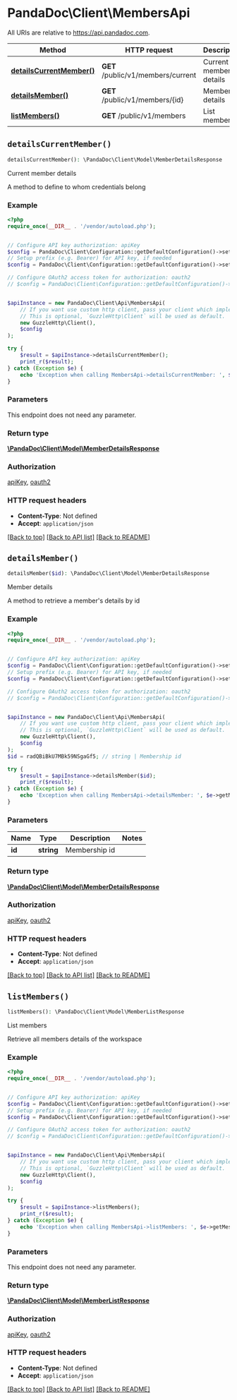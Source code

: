# PandaDoc\Client\MembersApi

All URIs are relative to https://api.pandadoc.com.

Method | HTTP request | Description
------------- | ------------- | -------------
[**detailsCurrentMember()**](MembersApi.md#detailsCurrentMember) | **GET** /public/v1/members/current | Current member details
[**detailsMember()**](MembersApi.md#detailsMember) | **GET** /public/v1/members/{id} | Member details
[**listMembers()**](MembersApi.md#listMembers) | **GET** /public/v1/members | List members


## `detailsCurrentMember()`

```php
detailsCurrentMember(): \PandaDoc\Client\Model\MemberDetailsResponse
```

Current member details

A method to define to whom credentials belong

### Example

```php
<?php
require_once(__DIR__ . '/vendor/autoload.php');


// Configure API key authorization: apiKey
$config = PandaDoc\Client\Configuration::getDefaultConfiguration()->setApiKey('Authorization', 'YOUR_API_KEY');
// Setup prefix (e.g. Bearer) for API key, if needed
$config = PandaDoc\Client\Configuration::getDefaultConfiguration()->setApiKeyPrefix('Authorization', 'API-Key');

// Configure OAuth2 access token for authorization: oauth2
// $config = PandaDoc\Client\Configuration::getDefaultConfiguration()->setAccessToken('YOUR_ACCESS_TOKEN');


$apiInstance = new PandaDoc\Client\Api\MembersApi(
    // If you want use custom http client, pass your client which implements `GuzzleHttp\ClientInterface`.
    // This is optional, `GuzzleHttp\Client` will be used as default.
    new GuzzleHttp\Client(),
    $config
);

try {
    $result = $apiInstance->detailsCurrentMember();
    print_r($result);
} catch (Exception $e) {
    echo 'Exception when calling MembersApi->detailsCurrentMember: ', $e->getMessage(), PHP_EOL;
}
```

### Parameters

This endpoint does not need any parameter.

### Return type

[**\PandaDoc\Client\Model\MemberDetailsResponse**](../Model/MemberDetailsResponse.md)

### Authorization

[apiKey](../../README.md#apiKey), [oauth2](../../README.md#oauth2)

### HTTP request headers

- **Content-Type**: Not defined
- **Accept**: `application/json`

[[Back to top]](#) [[Back to API list]](../../README.md#endpoints)
[[Back to README]](../../README.md)

## `detailsMember()`

```php
detailsMember($id): \PandaDoc\Client\Model\MemberDetailsResponse
```

Member details

A method to retrieve a member's details by id

### Example

```php
<?php
require_once(__DIR__ . '/vendor/autoload.php');


// Configure API key authorization: apiKey
$config = PandaDoc\Client\Configuration::getDefaultConfiguration()->setApiKey('Authorization', 'YOUR_API_KEY');
// Setup prefix (e.g. Bearer) for API key, if needed
$config = PandaDoc\Client\Configuration::getDefaultConfiguration()->setApiKeyPrefix('Authorization', 'API-Key');

// Configure OAuth2 access token for authorization: oauth2
// $config = PandaDoc\Client\Configuration::getDefaultConfiguration()->setAccessToken('YOUR_ACCESS_TOKEN');


$apiInstance = new PandaDoc\Client\Api\MembersApi(
    // If you want use custom http client, pass your client which implements `GuzzleHttp\ClientInterface`.
    // This is optional, `GuzzleHttp\Client` will be used as default.
    new GuzzleHttp\Client(),
    $config
);
$id = radQBiBkU7MBk59NSgaGf5; // string | Membership id

try {
    $result = $apiInstance->detailsMember($id);
    print_r($result);
} catch (Exception $e) {
    echo 'Exception when calling MembersApi->detailsMember: ', $e->getMessage(), PHP_EOL;
}
```

### Parameters

Name | Type | Description  | Notes
------------- | ------------- | ------------- | -------------
 **id** | **string**| Membership id |

### Return type

[**\PandaDoc\Client\Model\MemberDetailsResponse**](../Model/MemberDetailsResponse.md)

### Authorization

[apiKey](../../README.md#apiKey), [oauth2](../../README.md#oauth2)

### HTTP request headers

- **Content-Type**: Not defined
- **Accept**: `application/json`

[[Back to top]](#) [[Back to API list]](../../README.md#endpoints)
[[Back to README]](../../README.md)

## `listMembers()`

```php
listMembers(): \PandaDoc\Client\Model\MemberListResponse
```

List members

Retrieve all members details of the workspace

### Example

```php
<?php
require_once(__DIR__ . '/vendor/autoload.php');


// Configure API key authorization: apiKey
$config = PandaDoc\Client\Configuration::getDefaultConfiguration()->setApiKey('Authorization', 'YOUR_API_KEY');
// Setup prefix (e.g. Bearer) for API key, if needed
$config = PandaDoc\Client\Configuration::getDefaultConfiguration()->setApiKeyPrefix('Authorization', 'API-Key');

// Configure OAuth2 access token for authorization: oauth2
// $config = PandaDoc\Client\Configuration::getDefaultConfiguration()->setAccessToken('YOUR_ACCESS_TOKEN');


$apiInstance = new PandaDoc\Client\Api\MembersApi(
    // If you want use custom http client, pass your client which implements `GuzzleHttp\ClientInterface`.
    // This is optional, `GuzzleHttp\Client` will be used as default.
    new GuzzleHttp\Client(),
    $config
);

try {
    $result = $apiInstance->listMembers();
    print_r($result);
} catch (Exception $e) {
    echo 'Exception when calling MembersApi->listMembers: ', $e->getMessage(), PHP_EOL;
}
```

### Parameters

This endpoint does not need any parameter.

### Return type

[**\PandaDoc\Client\Model\MemberListResponse**](../Model/MemberListResponse.md)

### Authorization

[apiKey](../../README.md#apiKey), [oauth2](../../README.md#oauth2)

### HTTP request headers

- **Content-Type**: Not defined
- **Accept**: `application/json`

[[Back to top]](#) [[Back to API list]](../../README.md#endpoints)
[[Back to README]](../../README.md)

